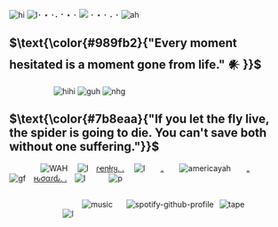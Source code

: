 ![hi](https://files.catbox.moe/xx40ly.png) 
![l](https://i.imgur.com/gEh9I28.png)･ ⋆ ･⠄⠂⋆ ･ ![](https://komarev.com/ghpvc/?username=soIIux) ･ ⋆ ･ ⠄･ ![ah](https://imgur.com/YPSwNwT.png)
## $\text{\color{#989fb2}{"Every moment hesitated is a moment gone from life." 𒀭 }}$
⠀⠀ ⠀⠀⠀⠀⠀ ![hihi](https://imgur.com/SVChoeT.png) ![guh](https://imgur.com/Sjc32Qr.png) ![nhg](https://graphic.neocities.org/Rose_11.gif)
## $\text{\color{#7b8eaa}{"If you let the fly live, the spider is going to die. You can't save both without one suffering."}}$
    ![WAH](https://graphic.neocities.org/tumblr_o0gs5nuYjC1tfhjhgo9_250.gif)   ![l](https://files.catbox.moe/2mam9n.gif) [ɾҽɳƚɾყ. .](https://rentry.co/tornAbomlnation)  ![l](https://files.catbox.moe/jih8cp.gif)  [₋](https://rentry.co/terrancequote)  ![americayah](https://64.media.tumblr.com/7788f867b67baf1e2ea8414d1f7f3436/b232393cdbaf92bf-02/s75x75_c1/b5faaa0a1c657af73101e7edf10f90bfad1a0119.gifv)  [₋](https://rentry.co/imslimshady#callout-on-cosmic-syn-moss-vix-cosmicsex-brainpenetration-disc-sexyawesomebird-insta-greygarden-zombbbite-tiktok-her-github-her-other-github)   ![gf](https://files.catbox.moe/vfgos6.gif) [ԋσαɾԃ. .](https://rentry.co/terrancehoard) ![l](https://files.catbox.moe/hbg10y.gif)   ![p](https://y2k.neocities.org/blinkiez/tumblr_ojfyta8m3J1va2yuso1_r1_250.gif)
## 
⠀⠀ ⠀⠀⠀⠀⠀⠀⠀⠀⠀ ⠀![music](https://graphic.neocities.org/music_14.gif)⠀⠀ ![spotify-github-profile](https://spotify-github-profile.vercel.app/api/view?uid=31c34iujdsdl3ust3yrakqqnvyfm&cover_image=true&theme=novatorem&show_offline=false&background_color=9695ac&interchange=false&bar_color=7d91aa&bar_color_cover=false)⠀![tape](https://goldenkamuy.crd.co/assets/images/gallery34/311d6840.png?v=53e72adc)⠀ ⠀⠀⠀⠀⠀⠀⠀⠀⠀
![l](https://files.catbox.moe/n3es5w.png) 

